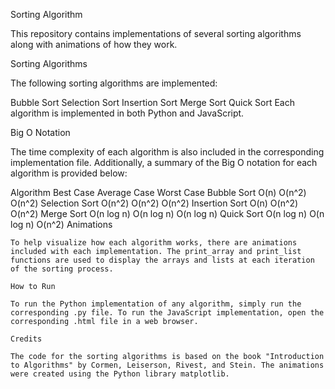 Sorting Algorithm

This repository contains implementations of several sorting algorithms along with animations of how they work.

Sorting Algorithms

The following sorting algorithms are implemented:

Bubble Sort
Selection Sort
Insertion Sort
Merge Sort
Quick Sort
Each algorithm is implemented in both Python and JavaScript.

Big O Notation

The time complexity of each algorithm is also included in the corresponding implementation file. Additionally, a summary of the Big O notation for each algorithm is provided below:

Algorithm	Best Case	Average Case	Worst Case
Bubble Sort	O(n)	O(n^2)	O(n^2)
	Selection Sort	O(n^2)	O(n^2)	O(n^2)
	Insertion Sort	O(n)	O(n^2)	O(n^2)
	Merge Sort	O(n log n)	O(n log n)	O(n log n)
	Quick Sort	O(n log n)	O(n log n)	O(n^2)
	Animations

	To help visualize how each algorithm works, there are animations included with each implementation. The print_array and print_list functions are used to display the arrays and lists at each iteration of the sorting process.

	How to Run

	To run the Python implementation of any algorithm, simply run the corresponding .py file. To run the JavaScript implementation, open the corresponding .html file in a web browser.

	Credits

	The code for the sorting algorithms is based on the book "Introduction to Algorithms" by Cormen, Leiserson, Rivest, and Stein. The animations were created using the Python library matplotlib.
